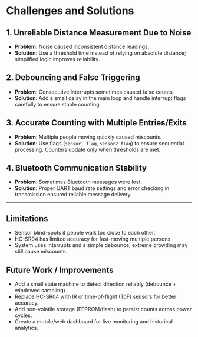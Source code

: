 # Challenges and Solutions

## 1. Unreliable Distance Measurement Due to Noise
- **Problem**: Noise caused inconsistent distance readings.
- **Solution**: Use a threshold time instead of relying on absolute distance; simplified logic improves reliability.

## 2. Debouncing and False Triggering
- **Problem**: Consecutive interrupts sometimes caused false counts.
- **Solution**: Add a small delay in the main loop and handle interrupt flags carefully to ensure stable counting.

## 3. Accurate Counting with Multiple Entries/Exits
- **Problem**: Multiple people moving quickly caused miscounts.
- **Solution**: Use flags (`sensor1_flag`, `sensor2_flag`) to ensure sequential processing. Counters update only when thresholds are met.

## 4. Bluetooth Communication Stability
- **Problem**: Sometimes Bluetooth messages were lost.
- **Solution**: Proper UART baud rate settings and error checking in transmission ensured reliable message delivery.

---

## Limitations
- Sensor blind-spots if people walk too close to each other.
- HC-SR04 has limited accuracy for fast-moving multiple persons.
- System uses interrupts and a simple debounce; extreme crowding may still cause miscounts.

## Future Work / Improvements
- Add a small state machine to detect direction reliably (debounce + windowed sampling).
- Replace HC-SR04 with IR or time-of-flight (ToF) sensors for better accuracy.
- Add non-volatile storage (EEPROM/flash) to persist counts across power cycles.
- Create a mobile/web dashboard for live monitoring and historical analytics.
